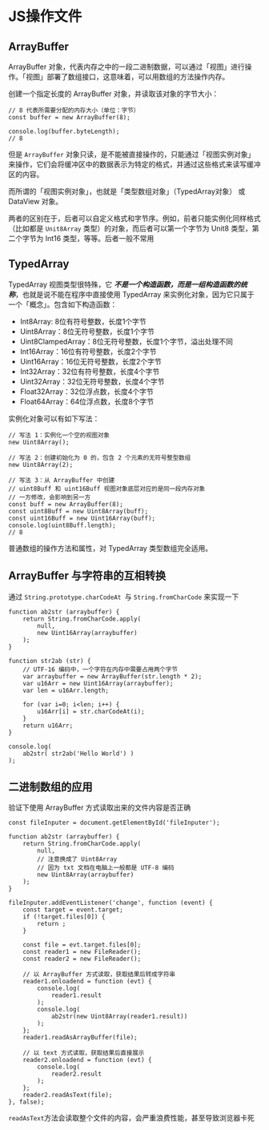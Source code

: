 # JS操作文件

## ArrayBuffer
ArrayBuffer 对象，代表内存之中的一段二进制数据，可以通过「视图」进行操作。「视图」部署了数组接口，这意味着，可以用数组的方法操作内存。

创建一个指定长度的 ArrayBuffer 对象，并读取该对象的字节大小：
````
// 8 代表所需要分配的内存大小（单位：字节）
const buffer = new ArrayBuffer(8);

console.log(buffer.byteLength);
// 8
````
但是 `ArrayBuffer` 对象只读，是不能被直接操作的，只能通过「视图实例对象」来操作，它们会将缓冲区中的数据表示为特定的格式，并通过这些格式来读写缓冲区的内容。

而所谓的「视图实例对象」，也就是「类型数组对象」（TypedArray对象） 或 DataView 对象。

两者的区别在于，后者可以自定义格式和字节序。例如，前者只能实例化同样格式（比如都是 `Unit8Array` 类型）的对象，而后者可以第一个字节为 Unit8 类型，第二个字节为 Int16 类型，等等。后者一般不常用

## TypedArray

TypedArray 视图类型很特殊，它 ***不是一个构造函数，而是一组构造函数的统称***，也就是说不能在程序中直接使用 TypedArray 来实例化对象，因为它只属于一个「概念」。包含如下构造函数：
- Int8Array: 8位有符号整数，长度1个字节
- Uint8Array：8位无符号整数，长度1个字节
- Uint8ClampedArray：8位无符号整数，长度1个字节，溢出处理不同
- Int16Array：16位有符号整数，长度2个字节
- Uint16Array：16位无符号整数，长度2个字节
- Int32Array：32位有符号整数，长度4个字节
- Uint32Array：32位无符号整数，长度4个字节
- Float32Array：32位浮点数，长度4个字节
- Float64Array：64位浮点数，长度8个字节

实例化对象可以有如下写法：
````
// 写法 1：实例化一个空的视图对象
new Uint8Array();

// 写法 2：创建初始化为 0 的，包含 2 个元素的无符号整型数组
new Uint8Array(2);

// 写法 3：从 ArrayBuffer 中创建
// uint8Buff 和 uint16Buff 视图对象底层对应的是同一段内存对象
// 一方修改，会影响到另一方
const buff = new ArrayBuffer(8);
const uint8Buff = new Uint8Array(buff);
const uint16Buff = new Uint16Array(buff);
console.log(uint8Buff.length);
// 8
````
普通数组的操作方法和属性，对 TypedArray 类型数组完全适用。

## ArrayBuffer 与字符串的互相转换

通过 `String.prototype.charCodeAt `与 `String.fromCharCode` 来实现一下

````
function ab2str (arraybuffer) {
    return String.fromCharCode.apply(
        null,
        new Uint16Array(arraybuffer)
    );
}

function str2ab (str) {
    // UTF-16 编码中，一个字符在内存中需要占用两个字节
    var arraybuffer = new ArrayBuffer(str.length * 2);
    var u16Arr = new Uint16Array(arraybuffer);
    var len = u16Arr.length;

    for (var i=0; i<len; i++) {
        u16Arr[i] = str.charCodeAt(i);
    }
    return u16Arr;
}

console.log(
    ab2str( str2ab('Hello World') )
);
````

## 二进制数组的应用
验证下使用 ArrayBuffer 方式读取出来的文件内容是否正确

````
const fileInputer = document.getElementById('fileInputer');

function ab2str (arraybuffer) {
    return String.fromCharCode.apply(
        null,
        // 注意换成了 Uint8Array
        // 因为 txt 文档在电脑上一般都是 UTF-8 编码
        new Uint8Array(arraybuffer)
    );
}

fileInputer.addEventListener('change', function (event) {
    const target = event.target;
    if (!target.files[0]) {
        return ;
    }

    const file = evt.target.files[0];
    const reader1 = new FileReader();
    const reader2 = new FileReader();

    // 以 ArrayBuffer 方式读取，获取结果后转成字符串
    reader1.onloadend = function (evt) {
        console.log(
            reader1.result
        );
        console.log(
            ab2str(new Uint8Array(reader1.result))
        );
    };
    reader1.readAsArrayBuffer(file);

    // 以 text 方式读取，获取结果后直接展示
    reader2.onloadend = function (evt) {
        console.log(
            reader2.result
        );
    };
    reader2.readAsText(file);
}, false);
````
`readAsText`方法会读取整个文件的内容，会严重浪费性能，甚至导致浏览器卡死


<style>
    .page-header {
        display: none;
    }
</style>